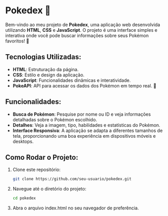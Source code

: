 # Pokedex 🐾

Bem-vindo ao meu projeto de **Pokedex**, uma aplicação web desenvolvida utilizando **HTML**, **CSS** e **JavaScript**. O projeto é uma interface simples e interativa onde você pode buscar informações sobre seus Pokémon favoritos! 🌟

## Tecnologias Utilizadas:
- **HTML**: Estruturação da página.
- **CSS**: Estilo e design da aplicação.
- **JavaScript**: Funcionalidades dinâmicas e interatividade.
- **PokeAPI**: API para acessar os dados dos Pokémon em tempo real. 🔗

## Funcionalidades:
- **Busca de Pokémon**: Pesquise por nome ou ID e veja informações detalhadas sobre o Pokémon escolhido.
- **Detalhes**: Veja a imagem, tipo, habilidades e estatísticas do Pokémon.
- **Interface Responsiva**: A aplicação se adapta a diferentes tamanhos de tela, proporcionando uma boa experiência em dispositivos móveis e desktops.

## Como Rodar o Projeto:
1. Clone este repositório:
   ```bash
   git clone https://github.com/seu-usuario/pokedex.git
2. Navegue até o diretório do projeto:
   ```bash
   cd pokedex
3. Abra o arquivo index.html no seu navegador de preferência.

